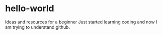 # hello-world
Ideas and resources for a beginner
Just started learning coding and now I am trying to understand github.
